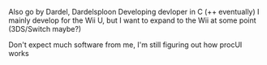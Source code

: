 Also go by Dardel, Dardelsploon
Developing devloper in C (++ eventually)
I mainly develop for the Wii U, but I want to expand to the Wii at some point (3DS/Switch maybe?)

Don't expect much software from me, I'm still figuring out how procUI works
